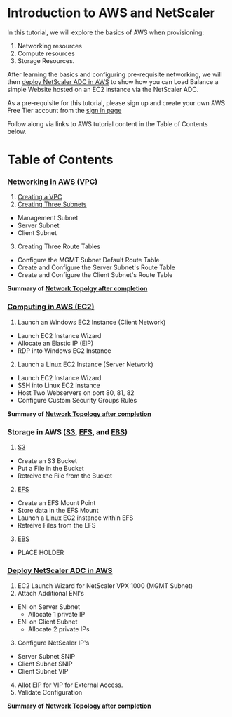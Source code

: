 # Introduction to AWS and NetScaler
In this tutorial, we will explore the basics of AWS when provisioning:

1. Networking resources
2. Compute resources
3. Storage Resources. 

After learning the basics and configuring pre-requisite networking, we will then [deploy NetScaler ADC in AWS](https://www.youtube.com/watch?v=NvncDbmzgnY) to show how you can Load Balance a simple Website hosted on an EC2 instance via the NetScaler ADC. 


As a pre-requisite for this tutorial, please sign up and create your own AWS Free Tier account from the [sign in page](https://console.aws.amazon.com/console/home)

Follow along via links to AWS tutorial content in the Table of Contents below. 

# Table of Contents

### [Networking in AWS (VPC)](./VPC#VPC)
1. [Creating a VPC](./VPC#VPC-Wizard)
2. [Creating Three Subnets](#./VPC#VPC-Subnets)
  * Management Subnet
  * Server Subnet
  * Client Subnet
3. Creating Three Route Tables
  * Configure the MGMT Subnet Default Route Table
  * Create and Configure the Server Subnet's Route Table
  * Create and Configure the Client Subnet's Route Table

  **Summary of [Network Topolgy after completion](VPC/images/Base-NTW-Topology.jpg)**

### [Computing in AWS (EC2)](EC2/)
1. Launch an Windows EC2 Instance (Client Network)
  * Launch EC2 Instance Wizard
  * Allocate an Elastic IP (EIP)
  * RDP into Windows EC2 Instance
2. Launch a Linux EC2 Instance (Server Network)
  * Launch EC2 Instance Wizard
  * SSH into Linux EC2 Instance
  * Host Two Webservers on port 80, 81, 82
  * Configure Custom Security Groups Rules

  **Summary of [Network Topology after completion](EC2/images/EC2-NTW-Topology.jpg)**

### Storage in AWS ([S3](S3/), [EFS](EFS/), and [EBS](EBS/))
1. [S3](S3/)
  * Create an S3 Bucket
  * Put a File in the Bucket
  * Retreive the File from the Bucket
2. [EFS](EFS/)
  * Create an EFS Mount Point
  * Store data in the EFS Mount
  * Launch a Linux EC2 instance within EFS
  * Retreive Files from the EFS
3. [EBS](EBS/)
  * PLACE HOLDER

### [Deploy NetScaler ADC in AWS](Deploy-NS/)
1. EC2 Launch Wizard for NetScaler VPX 1000 (MGMT Subnet)
2. Attach Additional ENI's
  * ENI on Server Subnet
      * Allocate 1 private IP
  * ENI on Client Subnet
      * Allocate 2 private IPs
3. Configure NetScaler IP's
  *  Server Subnet SNIP
  *  Client Subnet SNIP
  *  Client Subnet VIP
4. Allot EIP for VIP for External Access.
5. Validate Configuration
  
  **Summary of [Network Topology after completion](Deploy-NS/images/NS-ADC-NTW-Topology.jpg)**


 


  
  